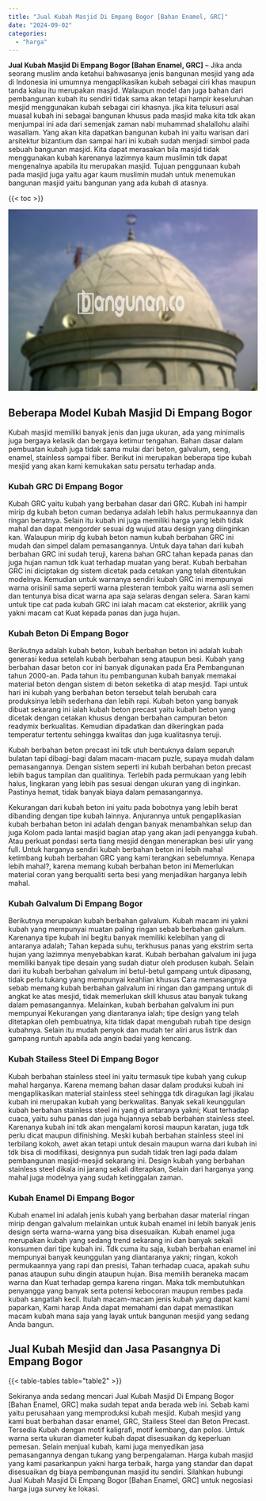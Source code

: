 ```yaml
---
title: "Jual Kubah Masjid Di Empang Bogor [Bahan Enamel, GRC]"
date: "2024-09-02"
categories: 
  - "harga"
---
```


**Jual Kubah Masjid Di Empang Bogor \[Bahan Enamel, GRC\]** – Jika anda seorang muslim anda ketahui bahwasanya jenis bangunan mesjid yang ada di Indonesia ini umumnya mengaplikasikan kubah sebagai ciri khas maupun tanda kalau itu merupakan masjid. Walaupun model dan juga bahan dari pembangunan kubah itu sendiri tidak sama akan tetapi hampir keseluruhan mesjid menggunakan kubah sebagai ciri khasnya. jika kita telusuri asal muasal kubah ini sebagai bangunan khusus pada masjid maka kita tdk akan menjumpai ini ada dari semenjak zaman nabi muhammad shalallohu alaihi wasallam. Yang akan kita dapatkan bangunan kubah ini yaitu warisan dari arsitektur bizantium dan sampai hari ini kubah sudah menjadi simbol pada sebuah bangunan masjid. Kita dapat merasakan bila masjid tidak menggunakan kubah karenanya lazimnya kaum muslimin tdk dapat mengenalnya apabila itu merupakan masjid. Tujuan penggunaan kubah pada masjid juga yaitu agar kaum muslimin mudah untuk menemukan bangunan masjid yaitu bangunan yang ada kubah di atasnya.

{{< toc >}}

![Jual Kubah Masjid Di Empang Bogor [Bahan Enamel, GRC]](/images/jual-kubah-masjid-17.png)

## Beberapa Model Kubah Masjid Di Empang Bogor

Kubah masjid memiliki banyak jenis dan juga ukuran, ada yang minimalis juga bergaya kelasik dan bergaya ketimur tengahan. Bahan dasar dalam pembuatan kubah juga tidak sama mulai dari beton, galvalum, seng, enamel, stainless sampai fiber. Berikut ini merupakan beberapa tipe kubah mesjid yang akan kami kemukakan satu persatu terhadap anda.

### Kubah GRC Di Empang Bogor

Kubah GRC yaitu kubah yang berbahan dasar dari GRC. Kubah ini hampir mirip dg kubah beton cuman bedanya adalah lebih halus permukaannya dan ringan beratnya. Selain itu kubah ini juga memiliki harga yang lebih tidak mahal dan dapat mengorder sesuai dg wujud atau design yang diinginkan kan. Walaupun mirip dg kubah beton namun kubah berbahan GRC ini mudah dan simpel dalam pemasangannya. Untuk daya tahan dari kubah berbahan GRC ini sudah teruji, karena bahan GRC tahan kepada panas dan juga hujan namun tdk kuat terhadap muatan yang berat. Kubah berbahan GRC ini diciptakan dg sistem dicetak pada cetakan yang telah ditentukan modelnya. Kemudian untuk warnanya sendiri kubah GRC ini mempunyai warna orisinil sama seperti warna plesteran tembok yaitu warna asli semen dan tentunya bisa dicat warna apa saja selaras dengan selera. Saran kami untuk tipe cat pada kubah GRC ini ialah macam cat eksterior, akrilik yang yakni macam cat Kuat kepada panas dan juga hujan.

### Kubah Beton Di Empang Bogor

Berikutnya adalah kubah beton, kubah berbahan beton ini adalah kubah generasi kedua setelah kubah berbahan seng ataupun besi. Kubah yang berbahan dasar beton cor ini banyak digunakan pada Era Pembangunan tahun 2000-an. Pada tahun itu pembangunan kubah banyak memakai material beton dengan sistem di beton seketika di atap mesjid. Tapi untuk hari ini kubah yang berbahan beton tersebut telah berubah cara produksinya lebih sederhana dan lebih rapi. Kubah beton yang banyak dibuat sekarang ini ialah kubah beton precast yaitu kubah beton yang dicetak dengan cetakan khusus dengan berbahan campuran beton readymix berkualitas. Kemudian dipadatkan dan dikeringkan pada temperatur tertentu sehingga kwalitas dan juga kualitasnya teruji.

Kubah berbahan beton precast ini tdk utuh bentuknya dalam separuh bulatan tapi dibagi-bagi dalam macam-macam puzle, supaya mudah dalam pemasangannya. Dengan sistem seperti ini kubah berbahan beton precast lebih bagus tampilan dan qualitinya. Terlebih pada permukaan yang lebih halus, lingkaran yang lebih pas sesuai dengan ukuran yang di inginkan. Pastinya hemat, tidak banyak biaya dalam pemasangannya.

Kekurangan dari kubah beton ini yaitu pada bobotnya yang lebih berat dibanding dengan tipe kubah lainnya. Anjurannya untuk pengaplikasian kubah berbahan beton ini adalah dengan banyak menambahkan selup dan juga Kolom pada lantai masjid bagian atap yang akan jadi penyangga kubah. Atau perkuat pondasi serta tiang mesjid dengan menerapkan besi ulir yang full. Untuk harganya sendiri kubah berbahan beton ini lebih mahal ketimbang kubah berbahan GRC yang kami terangkan sebelumnya. Kenapa lebih mahal?, karena memang kubah berbahan beton ini Memerlukan material coran yang berqualiti serta besi yang menjadikan harganya lebih mahal.

### Kubah Galvalum Di Empang Bogor

Berikutnya merupakan kubah berbahan galvalum. Kubah macam ini yakni kubah yang mempunyai muatan paling ringan sebab berbahan galvalum. Karenanya tipe kubah ini begitu banyak memiliki kelebihan yang di antaranya adalah; Tahan kepada suhu, terkhusus panas yang ekstrim serta hujan yang lazimnya menyebabkan karat. Kubah berbahan galvalum ini juga memiliki banyak tipe desain yang sudah diatur oleh produsen kubah. Selain dari itu kubah berbahan galvalum ini betul-betul gampang untuk dipasang, tidak perlu tukang yang mempunyai keahlian khusus Cara memasangnya sebab memang kubah berbahan galvalum ini ringan dan gampang untuk di angkat ke atas mesjid, tidak memerlukan skill khusus atau banyak tukang dalam pemasangannya. Melainkan, kubah berbahan galvalum ini pun mempunyai Kekurangan yang diantaranya ialah; tipe design yang telah ditetapkan oleh pembuatnya, kita tidak dapat mengubah rubah tipe design kubahnya. Selain itu mudah penyok dan mudah ter aliri arus listrik dan gampang runtuh apabila ada angin badai yang kencang.

### Kubah Stailess Steel Di Empang Bogor

Kubah berbahan stainless steel ini yaitu termasuk tipe kubah yang cukup mahal harganya. Karena memang bahan dasar dalam produksi kubah ini mengaplikasikan material stainless steel sehingga tdk diragukan lagi jikalau kubah ini merupakan kubah yang berkwalitas. Banyak sekali keunggulan kubah berbahan stainless steel ini yang di antaranya yakni; Kuat terhadap cuaca, yaitu suhu panas dan juga hujannya sebab berbahan stainless steel. Karenanya kubah ini tdk akan mengalami korosi maupun karatan, juga tdk perlu dicat maupun difinishing. Meski kubah berbahan stainless steel ini terbilang kokoh, awet akan tetapi untuk desain maupun warna dari kubah ini tdk bisa di modifikasi, designnya pun sudah tidak tren lagi pada dalam pembangunan masjid-mesjid sekarang ini. Design kubah yang berbahan stainless steel dikala ini jarang sekali diterapkan, Selain dari harganya yang mahal juga modelnya yang sudah ketinggalan zaman.

### Kubah Enamel Di Empang Bogor

Kubah enamel ini adalah jenis kubah yang berbahan dasar material ringan mirip dengan galvalum melainkan untuk kubah enamel ini lebih banyak jenis design serta warna-warna yang bisa disesuaikan. Kubah enamel juga merupakan kubah yang sedang trend sekarang ini dan banyak sekali konsumen dari tipe kubah ini. Tdk cuma itu saja, kubah berbahan enamel ini mempunyai banyak keunggulan yang diantaranya yakni; ringan, kokoh permukaannya yang rapi dan presisi, Tahan terhadap cuaca, apakah suhu panas ataupun suhu dingin ataupun hujan. Bisa memilih beraneka macam warna dan Kuat terhadap gempa karena ringan. Maka tdk membutuhkan penyangga yang banyak serta potensi kebocoran maupun rembes pada kubah sangatlah kecil. Itulah macam-macam jenis kubah yang dapat kami paparkan, Kami harap Anda dapat memahami dan dapat memastikan macam kubah mana saja yang layak untuk bangunan mesjid yang sedang Anda bangun.

## Jual Kubah Mesjid dan Jasa Pasangnya Di Empang Bogor

{{< table-tables table="table2" >}}

Sekiranya anda sedang mencari Jual Kubah Masjid Di Empang Bogor \[Bahan Enamel, GRC\] maka sudah tepat anda berada web ini. Sebab kami yaitu perusahaan yang memproduksi kubah mesjid. Kubah mesjid yang kami buat berbahan dasar enamel, GRC, Stailess Steel dan Beton Precast. Tersedia Kubah dengan motif kaligrafi, motif kembang, dan polos. Untuk warna serta ukuran diameter kubah dapat disesuaikan dg keperluan pemesan. Selain menjual kubah, kami juga menyedikan jasa pemasangannya dengan tukang yang berpengalaman. Harga kubah masjid yang kami pasarkanpun yakni harga terbaik, harga yang standar dan dapat disesuaikan dg biaya pembangunan masjid itu sendiri. Silahkan hubungi Jual Kubah Masjid Di Empang Bogor \[Bahan Enamel, GRC\] untuk negosiasi harga juga survey ke lokasi.
